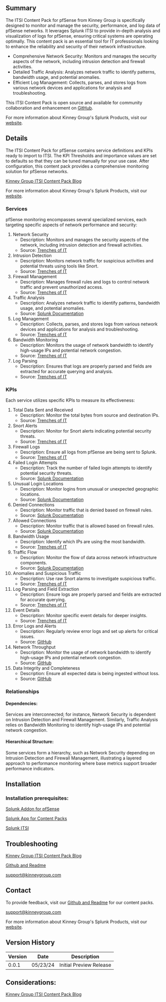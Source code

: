 ## Summary
The ITSI Content Pack for pfSense from Kinney Group is specifically designed to monitor and manage the security, performance, and log data of pfSense networks. It leverages Splunk ITSI to provide in-depth analysis and visualization of logs for pfSense, ensuring critical systems are operating optimally. This content pack is an essential tool for IT professionals looking to enhance the reliability and security of their network infrastructure.

* Comprehensive Network Security: Monitors and manages the security aspects of the network, including intrusion detection and firewall activities.
* Detailed Traffic Analysis: Analyzes network traffic to identify patterns, bandwidth usage, and potential anomalies.
* Efficient Log Management: Collects, parses, and stores logs from various network devices and applications for analysis and troubleshooting.

This ITSI Content Pack is open source and available for community collaboration and enhancement on [GitHub](https://www.github.com/kinneygroup).

For more information about Kinney Group's Splunk Products, visit our [website](https://kinneygroup.com/atlas).

## Details
The ITSI Content Pack for pfSense contains service definitions and KPIs ready to import to ITSI. The KPI Thresholds and importance values are set to defaults so that they can be tuned manually for your use case. After configuration, this content pack provides a comprehensive monitoring solution for pfSense networks.

[Kinney Group ITSI Content Pack Blog](https://kinneygroup.com/blog/installing-itsi-content-packs/)

For more information about Kinney Group's Splunk Products, visit our [website](https://kinneygroup.com/atlas).

### Services
pfSense monitoring encompasses several specialized services, each targeting specific aspects of network performance and security:

1. Network Security
    * Description: Monitors and manages the security aspects of the network, including intrusion detection and firewall activities.
    * Source: [Trenches of IT](https://www.trenchesofit.com/2020/04/14/building-a-splunk-dashboard-for-pfsense/)
2. Intrusion Detection
    * Description: Monitors network traffic for suspicious activities and potential threats using tools like Snort.
    * Source: [Trenches of IT](https://www.trenchesofit.com/2020/04/14/building-a-splunk-dashboard-for-pfsense/)
3. Firewall Management
    * Description: Manages firewall rules and logs to control network traffic and prevent unauthorized access.
    * Source: [Trenches of IT](https://www.trenchesofit.com/2020/04/14/building-a-splunk-dashboard-for-pfsense/)
4. Traffic Analysis
    * Description: Analyzes network traffic to identify patterns, bandwidth usage, and potential anomalies.
    * Source: [Splunk Documentation](https://docs.splunk.com/Documentation/CIM/5.3.2/User/NetworkTraffic)
5. Log Management
    * Description: Collects, parses, and stores logs from various network devices and applications for analysis and troubleshooting.
    * Source: [Trenches of IT](https://www.trenchesofit.com/2020/04/14/building-a-splunk-dashboard-for-pfsense/)
6. Bandwidth Monitoring
    * Description: Monitors the usage of network bandwidth to identify high-usage IPs and potential network congestion.
    * Source: [Trenches of IT](https://www.trenchesofit.com/2020/04/14/building-a-splunk-dashboard-for-pfsense/)
7. Log Parsing
    * Description: Ensures that logs are properly parsed and fields are extracted for accurate querying and analysis.
    * Source: [Trenches of IT](https://www.trenchesofit.com/2020/04/14/building-a-splunk-dashboard-for-pfsense/)

### KPIs
Each service utilizes specific KPIs to measure its effectiveness:

1. Total Data Sent and Received
    * Description: Monitor the total bytes from source and destination IPs.
    * Source: [Trenches of IT](https://www.trenchesofit.com/2020/04/14/building-a-splunk-dashboard-for-pfsense/)
2. Snort Alerts
    * Description: Monitor for Snort alerts indicating potential security threats.
    * Source: [Trenches of IT](https://www.trenchesofit.com/2020/04/14/building-a-splunk-dashboard-for-pfsense/)
3. Firewall Logs
    * Description: Ensure all logs from pfSense are being sent to Splunk.
    * Source: [Trenches of IT](https://www.trenchesofit.com/2020/04/14/building-a-splunk-dashboard-for-pfsense/)
4. Failed Login Attempts
    * Description: Track the number of failed login attempts to identify potential security threats.
    * Source: [Splunk Documentation](https://docs.splunk.com/Documentation/CIM/5.3.2/User/Authentication)
5. Unusual Login Locations
    * Description: Monitor logins from unusual or unexpected geographic locations.
    * Source: [Splunk Documentation](https://docs.splunk.com/Documentation/CIM/5.3.2/User/Authentication)
6. Denied Connections
    * Description: Monitor traffic that is denied based on firewall rules.
    * Source: [Splunk Documentation](https://docs.splunk.com/Documentation/CIM/5.3.2/User/NetworkTraffic)
7. Allowed Connections
    * Description: Monitor traffic that is allowed based on firewall rules.
    * Source: [Splunk Documentation](https://docs.splunk.com/Documentation/CIM/5.3.2/User/NetworkTraffic)
8. Bandwidth Usage
    * Description: Identify which IPs are using the most bandwidth.
    * Source: [Trenches of IT](https://www.trenchesofit.com/2020/04/14/building-a-splunk-dashboard-for-pfsense/)
9. Traffic Flow
    * Description: Monitor the flow of data across network infrastructure components.
    * Source: [Splunk Documentation](https://docs.splunk.com/Documentation/CIM/5.3.2/User/NetworkTraffic)
10. Anomalies and Suspicious Traffic
    * Description: Use raw Snort alarms to investigate suspicious traffic.
    * Source: [Trenches of IT](https://www.trenchesofit.com/2020/04/14/building-a-splunk-dashboard-for-pfsense/)
11. Log Parsing and Field Extraction
    * Description: Ensure logs are properly parsed and fields are extracted for accurate querying.
    * Source: [Trenches of IT](https://www.trenchesofit.com/2020/04/14/building-a-splunk-dashboard-for-pfsense/)
12. Event Details
    * Description: Monitor specific event details for deeper insights.
    * Source: [Trenches of IT](https://www.trenchesofit.com/2020/04/14/building-a-splunk-dashboard-for-pfsense/)
13. Error Logs and Alerts
    * Description: Regularly review error logs and set up alerts for critical issues.
    * Source: [GitHub](https://github.com/barakat-abweh/ta-pfsense)
14. Network Throughput
    * Description: Monitor the usage of network bandwidth to identify high-usage IPs and potential network congestion.
    * Source: [GitHub](https://github.com/barakat-abweh/ta-pfsense)
15. Data Integrity and Completeness
    * Description: Ensure all expected data is being ingested without loss.
    * Source: [GitHub](https://github.com/barakat-abweh/ta-pfsense)

### Relationships
#### Dependencies:
Services are interconnected; for instance, Network Security is dependent on Intrusion Detection and Firewall Management. Similarly, Traffic Analysis relies on Bandwidth Monitoring to identify high-usage IPs and potential network congestion.

#### Hierarchical Structure:
Some services form a hierarchy, such as Network Security depending on Intrusion Detection and Firewall Management, illustrating a layered approach to performance monitoring where base metrics support broader performance indicators.

## Installation

### Installation prerequisites:

[Splunk Addon for pfSense](https://splunkbase.splunk.com/app/1527)

[Splunk App for Content Packs](https://splunkbase.splunk.com/app/5391)

[Splunk ITSI](https://www.splunk.com/en_us/products/it-service-intelligence.html)

## Troubleshooting

[Kinney Group ITSI Content Pack Blog](https://kinneygroup.com/blog/installing-itsi-content-packs/)

[Github and Readme](https://www.github.com/kinneygroup)

support@kinneygroup.com

## Contact

To provide feedback, visit our [Github and Readme](https://www.github.com/kinneygroup) for our content packs.

support@kinneygroup.com

For more information about Kinney Group's Splunk Products, visit our [website](https://kinneygroup.com/atlas).

## Version History

| Version | Date  | Description                |
|---------|-------|----------------------------|
| 0.0.1   | 05/23/24 | Initial Preview Release    |

## Considerations:

[Kinney Group ITSI Content Pack Blog](https://kinneygroup.com/blog/installing-itsi-content-packs/)